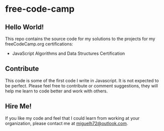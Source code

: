 # free-code-camp

## Hello World!
This repo contains the source code for my solutions to the projects for my freeCodeCamp.org certifications:
 * JavaScript Algorithms and Data Structures Certification 

## Contribute
This code is some of the first code I write in Javascript. It is not expected to be perfect. Please feel free to contribute or comment suggestions, they will help me learn to code better and work with others.

## Hire Me!
If you like my code and feel that I could learn from working at your organization, please contact me at <miguelh72@outlook.com>.